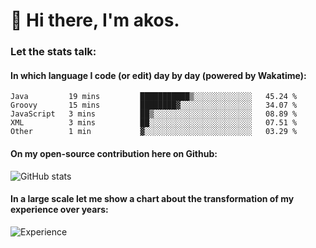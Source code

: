 # 👋 Hi there, I'm akos. 


### Let the stats talk:


#### In which language I code (or edit) day by day (powered by Wakatime): 

<!--START_SECTION:waka-->

```text
Java         19 mins         ███████████▒░░░░░░░░░░░░░   45.24 %
Groovy       15 mins         ████████▓░░░░░░░░░░░░░░░░   34.07 %
JavaScript   3 mins          ██▒░░░░░░░░░░░░░░░░░░░░░░   08.89 %
XML          3 mins          ██░░░░░░░░░░░░░░░░░░░░░░░   07.51 %
Other        1 min           ▓░░░░░░░░░░░░░░░░░░░░░░░░   03.29 %
```

<!--END_SECTION:waka-->

#### On my open-source contribution here on Github:
 
![GitHub stats](https://github-readme-stats.vercel.app/api?username=akosbalasko)

#### In a large scale let me show a chart about the transformation of my experience over years:   

![Experience](https://cr-skills-chart-widget.azurewebsites.net/api/api?username=akosbalasko)
